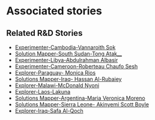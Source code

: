 # Associated stories

<!-- !!DO NOT REMOVE!! start autogenerated hyperlinks -->
## Related R&D Stories
- [Experimenter-Cambodia-Vannaroith Sok](/stories/?doc=Experimenters_KHM)
- [Solution Mapper\-South Sudan\-Tong Atak\_\_](/stories/?doc=SolutionMappers_SSD)
- [Experimenter-Libya-Abdulrahman Albasir](/stories/?doc=Experimenters_LBY)
- [Experimenter-Cameroon-Roberteau Chaufo Sesh](/stories/?doc=Experimenters_CMR)
- [Explorer\-Paraguay\- Monica Rios](/stories/?doc=Explorers_PRY)
- [Solutions Mapper-Iraq- Hassan Al-Rubaiey](/stories/?doc=SolutionMappers_IRQ)
- [Explorer\-Malawi\-McDonald Nyoni](/stories/?doc=Explorers_MWI)
- [Explorer\-Laos\-Lakuna](/stories/?doc=Explorers_LAO)
- [Solutions Mapper\-Argentina\-Maria Veronica Moreno](/stories/?doc=SolutionMappers_ARG)
- [Solutions Mapper-Sierra Leone- Akinyemi Scott Boyle](/stories/?doc=SolutionMappers_SLE)
- [Explorer\-Iraq\-Safa Al\-Qoch](/stories/?doc=Explorers_IRQ)
<!-- !!DO NOT REMOVE!! end autogenerated hyperlinks -->